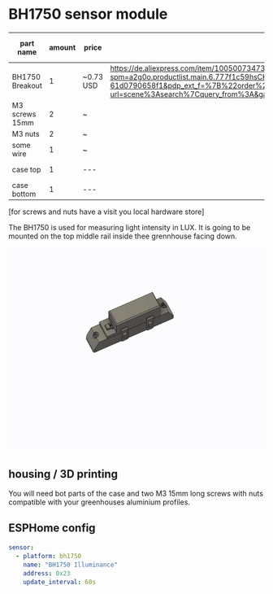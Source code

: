 # BH1750 sensor module

| part name       | amount     | price          |   | things you need |
| --------------- | ---------- | -------------- | - |---------------- |
| BH1750 Breakout | 1          | ~0.73 USD      | https://de.aliexpress.com/item/1005007347385714.html?spm=a2g0o.productlist.main.6.777f1c59hsCKIx&algo_pvid=ace7ffce-6eb3-4c41-b141-61d0790658f1&pdp_ext_f=%7B%22order%22%3A%223%22%2C%22eval%22%3A%221%22%7D&utparam-url=scene%3Asearch%7Cquery_from%3A&gatewayAdapt=glo2deu  | ---             |
| M3 screws 15mm  | 2          | ~              |   | ---             |
| M3 nuts         | 2          | ~              |   | ---             |
| some wire       | 1          | ~              |   | ---             |
| case top        | 1          | ---            |   | 3D printer      |
| case bottom     | 1          | ---            |   | 3D printer      |

[for screws and nuts have a visit you local hardware store]

The BH1750 is used for measuring light intensity in LUX. It is going to be mounted on the top middle rail inside thee grennhouse facing down.

<img src="./images/bh1750.gif" height="400" />

## housing / 3D printing

You will need bot parts of the case and two M3 15mm long screws with nuts compatible with your greenhouses aluminium profiles. 

## ESPHome config

``` yaml
sensor:
  - platform: bh1750
    name: "BH1750 Illuminance"
    address: 0x23
    update_interval: 60s
```